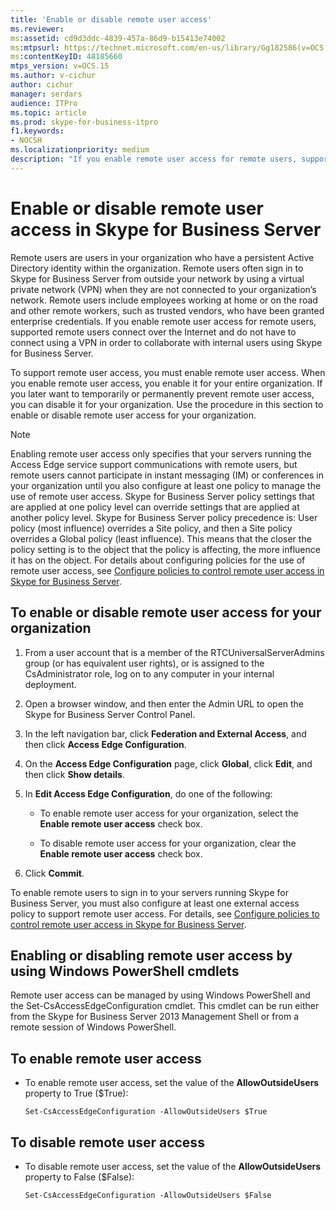 ```yaml
---
title: 'Enable or disable remote user access'
ms.reviewer: 
ms:assetid: cd9d3ddc-4839-457a-86d9-b15413e74002
ms:mtpsurl: https://technet.microsoft.com/en-us/library/Gg182586(v=OCS.15)
ms:contentKeyID: 48185660
mtps_version: v=OCS.15
ms.author: v-cichur
author: cichur
manager: serdars
audience: ITPro
ms.topic: article
ms.prod: skype-for-business-itpro
f1.keywords:
- NOCSH
ms.localizationpriority: medium
description: "If you enable remote user access for remote users, supported remote users connect over the Internet and do not have to connect using a VPN in order to collaborate with internal users using Skype for Business Server."
---
```



# Enable or disable remote user access in Skype for Business Server

Remote users are users in your organization who have a persistent Active Directory identity within the organization. Remote users often sign in to Skype for Business Server from outside your network by using a virtual private network (VPN) when they are not connected to your organization’s network. Remote users include employees working at home or on the road and other remote workers, such as trusted vendors, who have been granted enterprise credentials. If you enable remote user access for remote users, supported remote users connect over the Internet and do not have to connect using a VPN in order to collaborate with internal users using Skype for Business Server.

To support remote user access, you must enable remote user access. When you enable remote user access, you enable it for your entire organization. If you later want to temporarily or permanently prevent remote user access, you can disable it for your organization. Use the procedure in this section to enable or disable remote user access for your organization.


> [!NOTE]  
> Enabling remote user access only specifies that your servers running the Access Edge service support communications with remote users, but remote users cannot participate in instant messaging (IM) or conferences in your organization until you also configure at least one policy to manage the use of remote user access. Skype for Business Server policy settings that are applied at one policy level can override settings that are applied at another policy level. Skype for Business Server policy precedence is: User policy (most influence) overrides a Site policy, and then a Site policy overrides a Global policy (least influence). This means that the closer the policy setting is to the object that the policy is affecting, the more influence it has on the object. For details about configuring policies for the use of remote user access, see [Configure policies to control remote user access in Skype for Business Server](../external-access-policies/configure-policies-to-control-remote-user-access.md).


## To enable or disable remote user access for your organization

1.  From a user account that is a member of the RTCUniversalServerAdmins group (or has equivalent user rights), or is assigned to the CsAdministrator role, log on to any computer in your internal deployment.

2.  Open a browser window, and then enter the Admin URL to open the Skype for Business Server Control Panel. 

3.  In the left navigation bar, click **Federation and External Access**, and then click **Access Edge Configuration**.

4.  On the **Access Edge Configuration** page, click **Global**, click **Edit**, and then click **Show details**.

5.  In **Edit Access Edge Configuration**, do one of the following:
    
      - To enable remote user access for your organization, select the **Enable remote user access** check box.
    
      - To disable remote user access for your organization, clear the **Enable remote user access** check box.

6.  Click **Commit**.

To enable remote users to sign in to your servers running Skype for Business Server, you must also configure at least one external access policy to support remote user access. For details, see [Configure policies to control remote user access in Skype for Business Server](../external-access-policies/configure-policies-to-control-remote-user-access.md).


## Enabling or disabling remote user access by using Windows PowerShell cmdlets

Remote user access can be managed by using Windows PowerShell and the Set-CsAccessEdgeConfiguration cmdlet. This cmdlet can be run either from the Skype for Business Server 2013 Management Shell or from a remote session of Windows PowerShell. 

## To enable remote user access

  - To enable remote user access, set the value of the **AllowOutsideUsers** property to True ($True):
    
        Set-CsAccessEdgeConfiguration -AllowOutsideUsers $True

## To disable remote user access

  - To disable remote user access, set the value of the **AllowOutsideUsers** property to False ($False):
    
        Set-CsAccessEdgeConfiguration -AllowOutsideUsers $False


